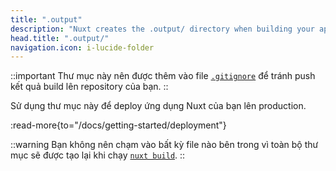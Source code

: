 ```yaml
---
title: ".output"
description: "Nuxt creates the .output/ directory when building your application for production."
head.title: ".output/"
navigation.icon: i-lucide-folder
---
```


::important
Thư mục này nên được thêm vào file [`.gitignore`](/docs/guide/directory-structure/gitignore) để tránh push kết quả build lên repository của bạn.
::

Sử dụng thư mục này để deploy ứng dụng Nuxt của bạn lên production.

:read-more{to="/docs/getting-started/deployment"}

::warning
Bạn không nên chạm vào bất kỳ file nào bên trong vì toàn bộ thư mục sẽ được tạo lại khi chạy [`nuxt build`](/docs/api/commands/build).
::
